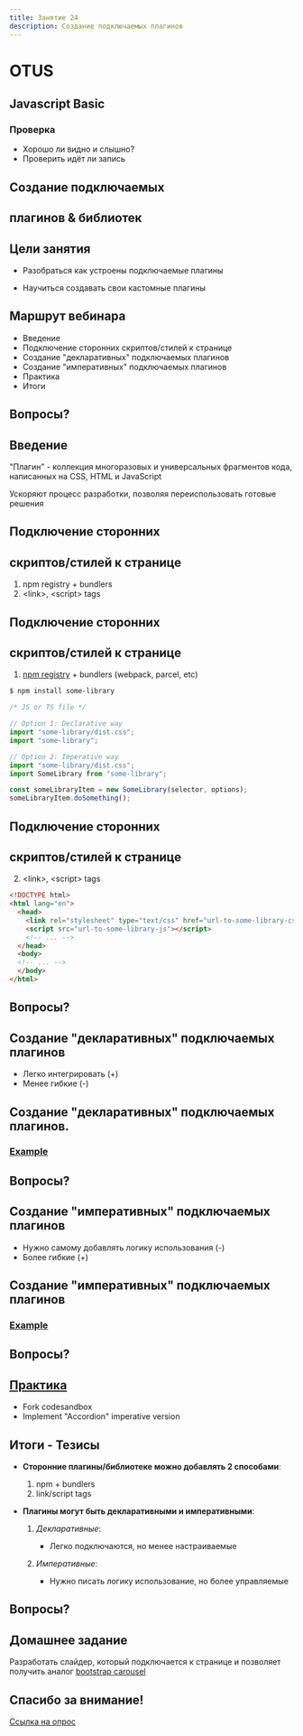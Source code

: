 ```yaml
---
title: Занятие 24
description: Создание подключаемых плагинов
---
```


# OTUS

## Javascript Basic

<!--v-->

### Проверка

- Хорошо ли видно и слышно?
- Проверить идёт ли запись

<!-- s -->

## Создание подключаемых

## плагинов & библиотек

<!-- v -->

## Цели занятия

- Разобраться как устроены подключаемые плагины

- Научиться создавать свои кастомные плагины

<!-- v -->

## Маршрут вебинара

- Введение
- Подключение сторонних скриптов/стилей к странице
- Создание "декларативных" подключаемых плагинов
- Создание "императивных" подключаемых плагинов
- Практика
- Итоги

<!-- v -->

## Вопросы?

<!-- s -->

## Введение

"Плагин" - коллекция многоразовых и универсальных фрагментов кода, написанных на CSS, HTML и JavaScript

Ускоряют процесс разработки, позволяя переиспользовать готовые решения

<!-- ### Введение ℹ️
- CSS & JS в браузере доступны глобально

### Предостережения ℹ️

- CSS & JS доступна глобальна
  - Конфликты имён классов, глобальных переменных
  - Сложность
- Решения
  - BEM, CSS Modules, CSS in JS
  - Компонентные библиотеки React/Angular/Vue
  - [Web Components](https://developer.mozilla.org/en-US/docs/Web/Web_Components)
  - [JS Modules](https://developer.mozilla.org/en-US/docs/Web/JavaScript/Guide/Modules) -->

<!-- s -->

## Подключение сторонних

## скриптов/стилей к странице

1. npm registry + bundlers
1. &lt;link>, &lt;script> tags

<!-- v -->

## Подключение сторонних

## скриптов/стилей к странице

1. [npm registry](http://npmjs.com/) + bundlers (webpack, parcel, etc)

```sh
$ npm install some-library
```

```js
/* JS or TS file */

// Option 1: Declarative way
import "some-library/dist.css";
import "some-library";

// Option 2: Imperative way
import "some-library/dist.css";
import SomeLibrary from "some-library";

const someLibraryItem = new SomeLibrary(selector, options);
someLibraryItem.doSomething();
```

<!-- v -->

## Подключение сторонних

## скриптов/стилей к странице

2. &lt;link>, &lt;script> tags

```html
<!DOCTYPE html>
<html lang="en">
  <head>
    <link rel="stylesheet" type="text/css" href="url-to-some-library-css"></link>
    <script src="url-to-some-library-js"></script>
    <!-- ... -->
  </head>
  <body>
  <!-- ... -->
  </body>
</html>

```

<!-- v -->

## Вопросы?

<!-- s -->

## Создание "декларативных" подключаемых плагинов

- Легко интегрировать (+)
- Менее гибкие (-)

<!-- v -->

## Создание "декларативных" подключаемых плагинов.

### [Example](https://codesandbox.io/s/js-css-declarative-plugin-example-d572z)

<!-- v -->

## Вопросы?

<!-- s -->

## Создание "императивных" подключаемых плагинов

- Нужно самому добавлять логику использования (-)
- Более гибкие (+)

<!-- v -->

## Создание "императивных" подключаемых плагинов

### [Example](https://codesandbox.io/s/js-css-imperative-plugin-example-zcvp9)

<!-- v -->

## Вопросы?

<!-- s -->

## [Практика](https://codesandbox.io/s/amazing-gagarin-s3kbg?file=/index.html)

- Fork codesandbox
- Implement "Accordion" imperative version

<!-- s -->

## Итоги - Тезисы

- **Сторонние плагины/библиотеке можно добавлять 2 способами**:

  1. npm + bundlers
  1. link/script tags

- **Плагины могут быть декларативными и императивными**:

  1. _Декларативные_:

     - Легко подключаются, но менее настраиваемые

  1. _Императивные_:
     - Нужно писать логику использование, но более управляемые

<!-- v -->

## Вопросы?

<!-- s -->

## Домашнее задание

Разработать слайдер, который подключается к странице и позволяет получить аналог [bootstrap carousel](https://getbootstrap.com/docs/5.0/components/carousel/)

<!-- s -->

## Спасибо за внимание!

[Ссылка на опрос](https://otus.ru/polls/16711/)
